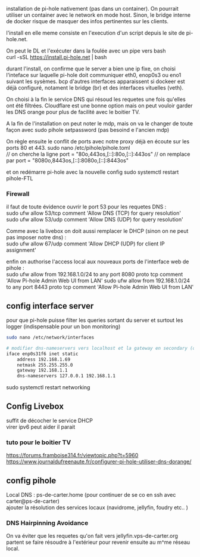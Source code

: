 installation de pi-hole nativement (pas dans un container). On pourrait utiliser un container avec le network en mode host. Sinon, le bridge interne de docker risque de masquer des infos pertinentes sur les clients. 

l'install en elle meme consiste en l'execution d'un script depuis le site de pi-hole.net.

On peut le DL et l'exécuter dans la foulée avec un pipe vers bash  
curl -sSL https://install.pi-hole.net | bash

durant l'install, on confirme que le server a bien une ip fixe, on choisi l'inteface sur laquelle pi-hole doit communiquer eth0, enop0s3 ou eno1 suivant les sysèmes. bcp d'autres interfaces apparaissent si dockeer est déjà configuré, notament le bridge (br) et des interfaces vituelles (veth).  

On choisi à la fin le service DNS qui résoud les requetes une fois qu'elles ont été filtrées. Cloudflare est une bonne option mais on peut vouloir garder les DNS orange pour plus de facilité avec le boitier TV.  

A la fin de l'installation on peut noter le mdp, mais on va le changer de toute façon avec sudo pihole setpassword (pas besoind e l'ancien mdp)  

On règle ensuite le conflit de ports avec notre proxy déjà en écoute sur les ports 80 et 443.
sudo nano /etc/pihole/pihole.toml  
// on cherche la ligne
port = "80o,443os,[::]:80o,[::]:443os"
// on remplace par 
port = "8080o,8443os,[::]:8080o,[::]:8443os"

et on redémarre pi-hole avec la nouvelle config 
sudo systemctl restart pihole-FTL

### Firewall
il faut de toute évidence ouvrir le port 53 pour les requetes DNS :  
sudo ufw allow 53/tcp comment 'Allow DNS (TCP) for query resolution'
sudo ufw allow 53/udp comment 'Allow DNS (UDP) for query resolution'

Comme avec la livebox on doit aussi remplacer le DHCP (sinon on ne peut pas imposer notre dns) :  
sudo ufw allow 67/udp comment 'Allow DHCP (UDP) for client IP assignment'


enfin on authorise l'access local aux nouveaux ports de l'interface web de pihole :  
sudo ufw allow from 192.168.1.0/24 to any port 8080 proto tcp comment 'Allow Pi-hole Admin Web UI from LAN'
sudo ufw allow from 192.168.1.0/24 to any port 8443 proto tcp comment 'Allow Pi-hole Admin Web UI from LAN'

## config interface server
pour que pi-hole puisse filter les queries sortant du server et surtout les logger (indispensable pour un bon monitoring)

``` bash title="Bash"
sudo nano /etc/network/interfaces
```
``` bash title="interfaces"
# modifier dns-nameservers vers localhost et la gateway en secondary (optionnel)
iface enp0s31f6 inet static
    address 192.168.1.69
    netmask 255.255.255.0
    gateway 192.168.1.1
    dns-nameservers 127.0.0.1 192.168.1.1
```
 sudo systemctl restart networking

## Config Livebox
suffit de décocher le service DHCP  
virer ipv6 peut aider il parait  


### tuto pour le boitier TV

https://forums.framboise314.fr/viewtopic.php?t=5960
https://www.journaldufreenaute.fr/configurer-pi-hole-utiliser-dns-dorange/

## config pihole 
Local DNS : 
ps-de-carter.home (pour continuer de se co en ssh avec carter@ps-de-carter)  
ajouter la résolution des services locaux (navidrome, jellyfin, foudry etc.. )
### DNS Hairpinning Avoidance
On va éviter que les requetes qu'on fait vers jellyfin.vps-de-carter.org partent se faire résoudre à l'extérieur pour revenir ensuite au m^me réseau local. 